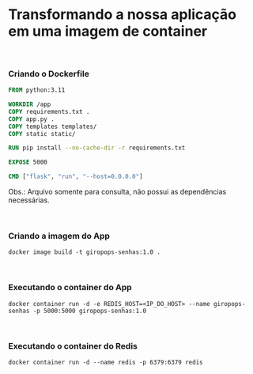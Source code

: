 # Transformando a nossa aplicação em uma imagem de container

<br> 

### Criando o Dockerfile

```dockerfile
FROM python:3.11

WORKDIR /app
COPY requirements.txt .
COPY app.py .
COPY templates templates/
COPY static static/

RUN pip install --no-cache-dir -r requirements.txt

EXPOSE 5000

CMD ["flask", "run", "--host=0.0.0.0"]
```

Obs.: Arquivo somente para consulta, não possui as dependências necessárias.

<br>

### Criando a imagem do App

```shell
docker image build -t giropops-senhas:1.0 .
```

<br>

### Executando o container do App

```shell
docker container run -d -e REDIS_HOST=<IP_DO_HOST> --name giropops-senhas -p 5000:5000 giropops-senhas:1.0
```

<br>

### Executando o container do Redis

```shell
docker container run -d --name redis -p 6379:6379 redis
```

